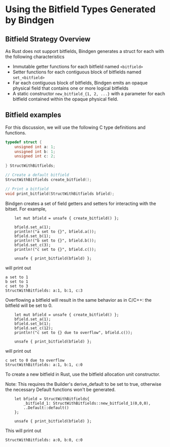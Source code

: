 # Using the Bitfield Types Generated by Bindgen

## Bitfield Strategy Overview

As Rust does not support bitfields, Bindgen generates a struct for each with the following characteristics
* Immutable getter functions for each bitfield named ```<bitfield>```
* Setter functions for each contiguous block of bitfields named ```set_<bitfield>```
* Far each contiguous block of bitfields, Bindgen emits an opaque physical field that contains one or more logical bitfields
* A static constructor  ```new_bitfield_{1, 2, ...}``` with a parameter for each bitfield contained within the opaque physical field.

## Bitfield examples

For this discussion, we will use the following C type definitions and functions.
```c
typedef struct {
    unsigned int a: 1;
    unsigned int b: 1;
    unsigned int c: 2;
    
} StructWithBitfields;

// Create a default bitfield
StructWithBitfields create_bitfield();

// Print a bitfield
void print_bitfield(StructWithBitfields bfield);
```

Bindgen creates a set of field getters and setters for interacting with the bitset. For example, 

```rust,ignore
    let mut bfield = unsafe { create_bitfield() };
    
    bfield.set_a(1);
    println!("a set to {}", bfield.a());
    bfield.set_b(1);
    println!("b set to {}", bfield.b());
    bfield.set_c(3);
    println!("c set to {}", bfield.c());
    
    unsafe { print_bitfield(bfield) };
```

will print out

```text
a set to 1
b set to 1
c set to 3
StructWithBitfields: a:1, b:1, c:3
```

Overflowing a bitfield will result in the same behavior as in C/C++: the bitfield will be set to 0.

```rust,ignore
    let mut bfield = unsafe { create_bitfield() };
    bfield.set_a(1);
    bfield.set_b(1);
    bfield.set_c(12);
    println!("c set to {} due to overflow", bfield.c());
    
    unsafe { print_bitfield(bfield) };
```

will print out

```text
c set to 0 due to overflow
StructWithBitfields: a:1, b:1, c:0
```

To create a new bitfield in Rust, use the bitfield allocation unit constructor.

Note: This requires the Builder's derive_default to be set to true, otherwise the necessary Default functions won't be generated.

```rust,ignore
    let bfield = StructWithBitfields{
        _bitfield_1: StructWithBitfields::new_bitfield_1(0,0,0),
        ..Default::default()
    };
    
    unsafe { print_bitfield(bfield) };
```

This will print out

```text
StructWithBitfields: a:0, b:0, c:0
```
